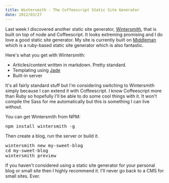```yaml
--- 
title: Wintersmith - The Coffeescript Static Site Generator
date: 2012/03/27
---
```


Last week I discovered another static site generator, [Wintersmith](http://jnordberg.github.com/wintersmith/), that is built on top of node and Coffeescript. It looks extreming promising and I do love a good static site generator. My site is currently built on [Middleman](http://middlemanapp.com/) which is a ruby-based static site generator which is also fantastic. 

Here's what you get with Wintersmith:

* Articles/content written in markdown. Pretty standard.
* Templating using [Jade](https://github.com/visionmedia/jade)
* Built-in server

It's all fairly standard stuff but I'm considering switching to Wintersmith simply because I can extend it with Coffeescript. I know Coffeescript more than Ruby so hopefully I'll be able to do some cool things with it. It won't compile the Sass for me automatically but this is something I can live without.

You can get Wintersmith from NPM:

<pre class="prettyprint linenums">
npm install wintersmith -g
</pre>

Then create a blog, run the server or build it.

<pre class="prettyprint linenums lang-bsh">
wintersmith new my-sweet-blog
cd my-sweet-blog
wintersmith preview
</pre>

If you haven't considered using a static site generator for your personal blog or small site then I highly recommend it. I'll never go back to a CMS for small sites. Ever.